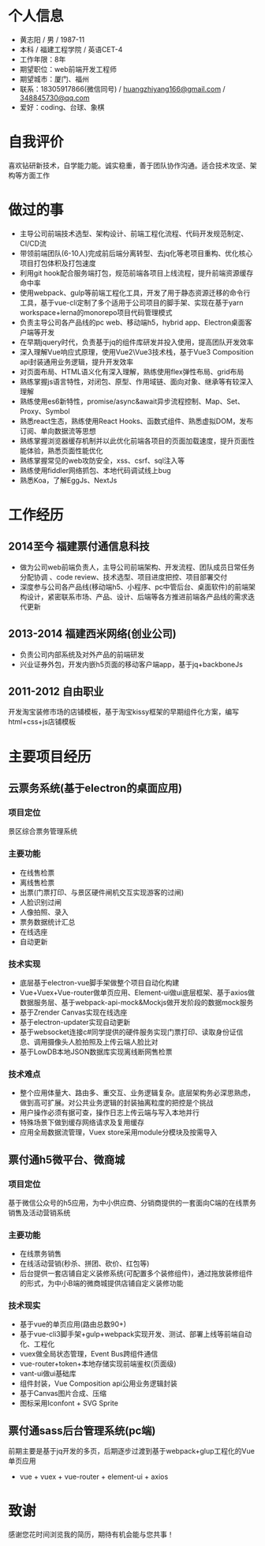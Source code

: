 # 个人信息
 - 黄志阳 / 男 / 1987-11 
 - 本科 / 福建工程学院 / 英语CET-4
 - 工作年限：8年
 - 期望职位：web前端开发工程师
 - 期望城市：厦门、福州
 - 联系：18305917866(微信同号) / huangzhiyang166@gmail.com / 348845730@qq.com
 - 爱好：coding、台球、象棋

# 自我评价
喜欢钻研新技术，自学能力能。诚实稳重，善于团队协作沟通。适合技术攻坚、架构等方面工作

# 做过的事
 - 主导公司前端技术选型、架构设计、前端工程化流程、代码开发规范制定、CI/CD流
 - 带领前端团队(6-10人)完成前后端分离转型、去jq化等老项目重构、优化核心项目打包体积及打包速度
 - 利用git hook配合服务端打包，规范前端各项目上线流程，提升前端资源缓存命中率
 - 使用webpack、gulp等前端工程化工具，开发了用于静态资源迁移的命令行工具，基于vue-cli定制了多个适用于公司项目的脚手架、实现在基于yarn workspace+lerna的monorepo项目代码管理模式
 - 负责主导公司各产品线的pc web、移动端h5，hybrid app、Electron桌面客户端等开发
 - 在早期jquery时代，负责基于jq的组件库研发并投入使用，提高团队开发效率
 - 深入理解Vue响应式原理，使用Vue2\Vue3技术栈，基于Vue3 Composition api封装通用业务逻辑，提升开发效率
 - 对页面布局、HTML语义化有深入理解，熟练使用flex弹性布局、grid布局
 - 熟练掌握js语言特性，对闭包、原型、作用域链、面向对象、继承等有较深入理解
 - 熟练使用es6新特性，promise/async&await异步流程控制、Map、Set、Proxy、Symbol
 - 熟悉react生态，熟练使用React Hooks、函数式组件、熟悉虚拟DOM，发布订阅、单向数据流等思想
 - 熟练掌握浏览器缓存机制并以此优化前端各项目的页面加载速度，提升页面性能体验，熟悉页面性能优化
 - 熟练掌握常见的web攻防安全，xss、csrf、sql注入等
 - 熟练使用fiddler网络抓包、本地代码调试线上bug
 - 熟悉Koa，了解EggJs、NextJs

 
# 工作经历

## 2014至今   福建票付通信息科技
- 做为公司web前端负责人，主导公司前端架构、开发流程、团队成员日常任务分配协调  、code review、技术选型、项目进度把控、项目部署交付
- 深度参与公司各产品线(移动端h5、小程序、pc中管后台、桌面软件)的前端架构设计，紧密联系市场、产品、设计、后端等各方推进前端各产品线的需求迭代更新

## 2013-2014  福建西米网络(创业公司)
- 负责公司内部系统及对外产品的前端研发 
- 兴业证券外包，开发内嵌h5页面的移动客户端app，基于jq+backboneJs 

## 2011-2012  自由职业
开发淘宝装修市场的店铺模板，基于淘宝kissy框架的早期组件化方案，编写html+css+js店铺模板


# 主要项目经历

## 云票务系统(基于electron的桌面应用) 
### 项目定位
景区综合票务管理系统

### 主要功能
- 在线售检票
- 离线售检票
- 出票(门票打印、与景区硬件闸机交互实现游客的过闸)
- 人脸识别过闸
- 人像拍照、录入
- 票务数据统计汇总
- 在线选座
- 自动更新

### 技术实现
- 底层基于electron-vue脚手架做整个项目自动化构建
- Vue+Vuex+Vue-router做单页应用、Element-ui做ui底层框架、基于axios做数据服务层、基于webpack-api-mock&Mockjs做开发阶段的数据mock服务
- 基于Zrender Canvas实现在线选座
- 基于electron-updater实现自动更新
- 基于websocket连接c#同学提供的硬件服务实现门票打印、读取身份证信息、调用摄像头人脸拍照及上传云端人脸比对
- 基于LowDB本地JSON数据库实现离线断网售检票

### 技术难点
- 整个应用体量大、路由多、重交互、业务逻辑复杂。底层架构务必深思熟虑，做到高可扩展。对公共业务逻辑的封装抽离粒度的把控是个挑战
- 用户操作必须有据可查，操作日志上传云端与写入本地并行
- 特殊场景下做到缓存网络请求及复用缓存
- 应用全局数据流管理，Vuex store采用module分模块及按需导入


## 票付通h5微平台、微商城 
### 项目定位
基于微信公众号的h5应用，为中小供应商、分销商提供的一套面向C端的在线票务销售及活动营销系统

### 主要功能
- 在线票务销售
- 在线活动营销(秒杀、拼团、砍价、红包等)
- 后台提供一套店铺自定义装修系统(可配置多个装修组件)，通过拖放装修组件的形式，为中小B端的微商城提供店铺自定义装修功能

### 技术现实
- 基于vue的单页应用(路由总数90+)
- 基于vue-cli3脚手架+gulp+webpack实现开发、测试、部署上线等前端自动化、工程化
- vuex做全局状态管理，Event Bus跨组件通信
- vue-router+token+本地存储实现前端鉴权(页面级)
- vant-ui做ui基础库
- 组件封装，Vue Composition api公用业务逻辑封装
- 基于Canvas图片合成、压缩
- 图标采用Iconfont + SVG Sprite


## 票付通sass后台管理系统(pc端) 
前期主要是基于jq开发的多页，后期逐步过渡到基于webpack+glup工程化的Vue单页应用 
- vue + vuex + vue-router + element-ui + axios 




# 致谢
感谢您花时间浏览我的简历，期待有机会能与您共事！